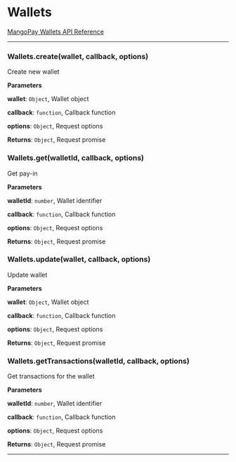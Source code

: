 # Wallets

[MangoPay Wallets API Reference](https://docs.mangopay.com/api-references/wallets/)



* * *

### Wallets.create(wallet, callback, options) 

Create new wallet

**Parameters**

**wallet**: `Object`, Wallet object

**callback**: `function`, Callback function

**options**: `Object`, Request options

**Returns**: `Object`, Request promise


### Wallets.get(walletId, callback, options) 

Get pay-in

**Parameters**

**walletId**: `number`, Wallet identifier

**callback**: `function`, Callback function

**options**: `Object`, Request options

**Returns**: `Object`, Request promise


### Wallets.update(wallet, callback, options) 

Update wallet

**Parameters**

**wallet**: `Object`, Wallet object

**callback**: `function`, Callback function

**options**: `Object`, Request options

**Returns**: `Object`, Request promise


### Wallets.getTransactions(walletId, callback, options) 

Get transactions for the wallet

**Parameters**

**walletId**: `number`, Wallet identifier

**callback**: `function`, Callback function

**options**: `Object`, Request options

**Returns**: `Object`, Request promise



* * *










